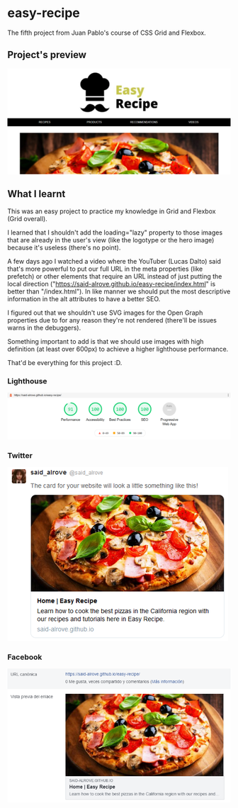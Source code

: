 # easy-recipe
The fifth project from Juan Pablo's course of CSS Grid and Flexbox.

## Project's preview
![](readme/screenshot.png)

## What I learnt
This was an easy project to practice my knowledge in Grid and Flexbox (Grid overall).

I learned that I shouldn't add the loading="lazy" property to those images that are already in the user's view (like the logotype or the hero image) because it's useless (there's no point).

A few days ago I watched a video where the YouTuber (Lucas Dalto) said that's more powerful to put our full URL in the meta properties (like prefetch) or other elements that require an URL instead of just putting the local direction ("https://said-alrove.github.io/easy-recipe/index.html" is better than "/index.html"). In like manner we should put the most descriptive information in the alt attributes to have a better SEO.

I figured out that we shouldn't use SVG images for the Open Graph properties due to for any reason they're not rendered (there'll be issues warns in the debuggers).

Something important to add is that we should use images with high definition (at least over 600px) to achieve a higher lighthouse performance.

That'd be everything for this project :D.

### Lighthouse
![](readme/lighthouse.png)

### Twitter
![](readme/twitter.png)

### Facebook
![](readme/facebook.png)
